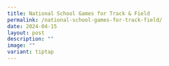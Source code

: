 ```yaml
---
title: National School Games for Track & Field
permalink: /national-school-games-for-track-field/
date: 2024-04-15
layout: post
description: ""
image: ""
variant: tiptap
---
```

